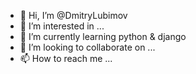 - 👋 Hi, I’m @DmitryLubimov
- 👀 I’m interested in ...
- 🌱 I’m currently learning python & django
- 💞️ I’m looking to collaborate on ...
- 📫 How to reach me ...

<!---
DmitryLubimov/DmitryLubimov is a ✨ special ✨ repository because its `README.md` (this file) appears on your GitHub profile.
You can click the Preview link to take a look at your changes.
--->
